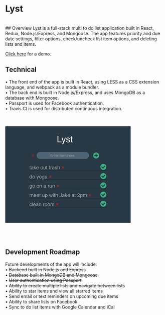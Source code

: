 # Lyst
<br />
## Overview
Lyst is a full-stack multi to do list application built in React, Redux, Node.js/Express, and Mongoose. The app features priority and due date settings, filter options, check/uncheck list item options, and deleting lists and items.

<a href="http://lyst-app.herokuapp.com/">Click here</a> for a demo.

## Technical
• The front end of the app is built in React, using LESS as a CSS extension language, and webpack as a module bundler.<br />
• The back end is built in Node.js/Express, and uses MongoDB as a database with Mongoose.<br />
• Passport is used for Facebook authentication.<br />
• Travis CI is used for distributed continuous integration.
<br /><br /><br />

<img src="public/img/lyst.png" style="width: 400px" />

<br /><br />
## Development Roadmap
Future developments of the app will include:<br />
• ~~Backend built in Node.js and Express~~<br />
• ~~Database built in MongoDB and Mongoose~~<br />
• ~~User authentication using Passport~~<br />
• ~~Ability to create multiple lists and navigate between lists~~<br />
• Ability to star items and view all starred items<br />
• Send email or text reminders on upcoming due items<br />
• Ability to share lists on Facebook<br />
• Sync to do list items with Google Calendar and iCal<br />
<br />
